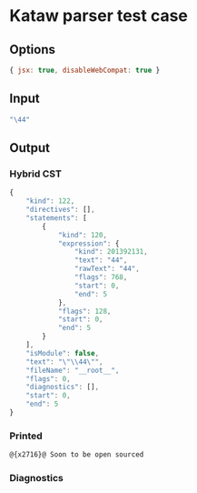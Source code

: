 # Kataw parser test case

## Options

`````js
{ jsx: true, disableWebCompat: true }
`````

## Input

`````js
"\44"
`````

## Output

### Hybrid CST

```javascript
{
    "kind": 122,
    "directives": [],
    "statements": [
        {
            "kind": 120,
            "expression": {
                "kind": 201392131,
                "text": "44",
                "rawText": "44",
                "flags": 768,
                "start": 0,
                "end": 5
            },
            "flags": 128,
            "start": 0,
            "end": 5
        }
    ],
    "isModule": false,
    "text": "\"\\44\"",
    "fileName": "__root__",
    "flags": 0,
    "diagnostics": [],
    "start": 0,
    "end": 5
}
```

### Printed

```javascript
@{x2716}@ Soon to be open sourced
```

### Diagnostics

```javascript

```

